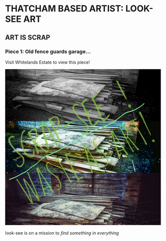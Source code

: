 #      THATCHAM BASED ARTIST: LOOK-SEE ART

## ART IS SCRAP

### Piece 1: Old fence guards garage...

Visit Whitelands Estate to view this piece!

![](SCRAP_SEE_01_LI.jpg)

look-see is on a mission to 
_find something in everything_








